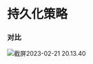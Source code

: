 # 持久化策略





### 对比

![截屏2023-02-21 20.13.40](https://xingqiu-tuchuang-1256524210.cos.ap-shanghai.myqcloud.com/3978/%E6%88%AA%E5%B1%8F2023-02-21%2020.13.40.png)